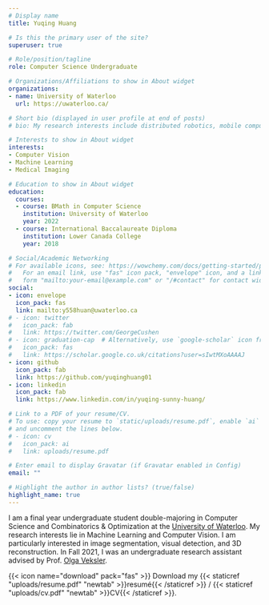 ```yaml
---
# Display name
title: Yuqing Huang

# Is this the primary user of the site?
superuser: true

# Role/position/tagline
role: Computer Science Undergraduate

# Organizations/Affiliations to show in About widget
organizations:
- name: University of Waterloo
  url: https://uwaterloo.ca/

# Short bio (displayed in user profile at end of posts)
# bio: My research interests include distributed robotics, mobile computing and programmable matter.

# Interests to show in About widget
interests:
- Computer Vision
- Machine Learning
- Medical Imaging

# Education to show in About widget
education:
  courses:
  - course: BMath in Computer Science
    institution: University of Waterloo
    year: 2022
  - course: International Baccalaureate Diploma
    institution: Lower Canada College
    year: 2018

# Social/Academic Networking
# For available icons, see: https://wowchemy.com/docs/getting-started/page-builder/#icons
#   For an email link, use "fas" icon pack, "envelope" icon, and a link in the
#   form "mailto:your-email@example.com" or "/#contact" for contact widget.
social:
- icon: envelope
  icon_pack: fas
  link: mailto:y558huan@uwaterloo.ca
# - icon: twitter
#   icon_pack: fab
#   link: https://twitter.com/GeorgeCushen
# - icon: graduation-cap  # Alternatively, use `google-scholar` icon from `ai` icon pack
#   icon_pack: fas
#   link: https://scholar.google.co.uk/citations?user=sIwtMXoAAAAJ
- icon: github
  icon_pack: fab
  link: https://github.com/yuqinghuang01
- icon: linkedin
  icon_pack: fab
  link: https://www.linkedin.com/in/yuqing-sunny-huang/

# Link to a PDF of your resume/CV.
# To use: copy your resume to `static/uploads/resume.pdf`, enable `ai` icons in `params.toml`, 
# and uncomment the lines below.
# - icon: cv
#   icon_pack: ai
#   link: uploads/resume.pdf

# Enter email to display Gravatar (if Gravatar enabled in Config)
email: ""

# Highlight the author in author lists? (true/false)
highlight_name: true
---
```


I am a final year undergraduate student double-majoring in Computer Science and Combinatorics & Optimization at the [University of Waterloo](https://uwaterloo.ca/). My research interests lie in Machine Learning and Computer Vision. I am particularly interested in image segmentation, visual detection, and 3D reconstruction.
In Fall 2021, I was an undergraduate research assistant advised by Prof. [Olga Veksler](https://cs.uwaterloo.ca/~oveksler/).

{{< icon name="download" pack="fas" >}} Download my {{< staticref "uploads/resume.pdf" "newtab" >}}resumé{{< /staticref >}} / {{< staticref "uploads/cv.pdf" "newtab" >}}CV{{< /staticref >}}.

<script type="text/javascript" id="clstr_globe" src="//clustrmaps.com/globe.js?d=s9Dn1GgM-lNnn3uUKQWXshu1O5xcGbPLowML0GjLZlE"></script>

